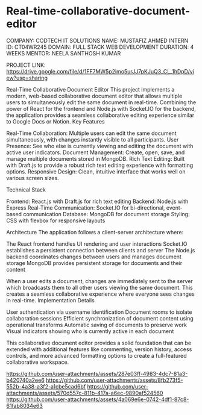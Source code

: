 # Real-time-collaborative-document-editor
COMPANY: CODTECH IT SOLUTIONS
NAME: MUSTAFIZ AHMED
INTERN ID: CT04WR245
DOMAIN: FULL STACK WEB DEVELOPMENT
DURATION: 4 WEEKS
MENTOR: NEELA SANTHOSH KUMAR

PROJECT LINK: https://drive.google.com/file/d/1FF7MW5p2imo5urJJ7pKJuQ3_CL_1hDpD/view?usp=sharing

Real-Time Collaborative Document Editor
This project implements a modern, web-based collaborative document editor that allows multiple users to simultaneously edit the same document in real-time. Combining the power of React for the frontend and Node.js with Socket.IO for the backend, the application provides a seamless collaborative editing experience similar to Google Docs or Notion.
Key Features

Real-Time Collaboration: Multiple users can edit the same document simultaneously, with changes instantly visible to all participants.
User Presence: See who else is currently viewing and editing the document with active user indicators.
Document Management: Create, open, save, and manage multiple documents stored in MongoDB.
Rich Text Editing: Built with Draft.js to provide a robust rich text editing experience with formatting options.
Responsive Design: Clean, intuitive interface that works well on various screen sizes.

Technical Stack

Frontend: React.js with Draft.js for rich text editing
Backend: Node.js with Express
Real-Time Communication: Socket.IO for bi-directional, event-based communication
Database: MongoDB for document storage
Styling: CSS with flexbox for responsive layouts

Architecture
The application follows a client-server architecture where:

The React frontend handles UI rendering and user interactions
Socket.IO establishes a persistent connection between clients and server
The Node.js backend coordinates changes between users and manages document storage
MongoDB provides persistent storage for documents and their content

When a user edits a document, changes are immediately sent to the server which broadcasts them to all other users viewing the same document. This creates a seamless collaborative experience where everyone sees changes in real-time.
Implementation Details

User authentication via username identification
Document rooms to isolate collaboration sessions
Efficient synchronization of document content using operational transforms
Automatic saving of documents to preserve work
Visual indicators showing who is currently active in each document

This collaborative document editor provides a solid foundation that can be extended with additional features like commenting, version history, access controls, and more advanced formatting options to create a full-featured collaborative workspace.

https://github.com/user-attachments/assets/287e03ff-4983-4dc7-81a3-b420740a2ee6
https://github.com/user-attachments/assets/8fb273f5-552b-4a38-a3f2-a1cbe5cad6bf
https://github.com/user-attachments/assets/570d557c-811b-417a-a6ec-9890af524560
https://github.com/user-attachments/assets/4a069e6e-0742-4df1-87c8-61fab8034e63
